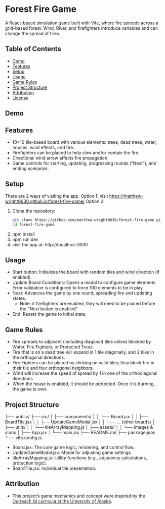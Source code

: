 # Forest Fire Game

A React-based simulation game built with Vite, where fire spreads across a grid-based forest. Wind, River, and firefighters introduce variables and can change the spread of fires.

## Table of Contents

- [Demo](#demo)
- [Features](#features)
- [Setup](#setup)
- [Usage](#usage)
- [Game Rules](#game-rules)
- [Project Structure](#project-structure)
- [Attribution](#attribution)
- [License](#license)

## Demo

## Features

- 10×10 tile-based board with various elements: trees, dead trees, water, houses, wind effects, and fire.
- Firefighters can be placed to help slow and/or contain the fire.
- Directional wind arrow affects fire propagation.
- Game controls for starting, updating, progressing rounds (“Next”), and ending scenarios.

## Setup

There are 2 ways of visiting the app.
Option 1: visit https://matthew-wright9630.github.io/forest-fire-game/
Option 2:

1. Clone the repository:
   ```bash
   git clone https://github.com/matthew-wright9630/forest-fire-game.git
   cd forest-fire-game
   ```
2. npm install
3. npm run dev
4. visit the app at: http://localhost:3000

## Usage

- Start button: Initializes the board with random tiles and wind direction (if enabled).
- Update Board Conditions: Opens a modal to configure game elements. Error validation is configured to force 100 elements to be in play.
- Next: Advances the game by one round, spreading fire and updating states.
  - Note: if firefighters are enabled, they will need to be placed before the "Next button is enabled".
- End: Resets the game to initial state.

## Game Rules

- Fire spreads to adjacent (including diagonal) tiles unless blocked by Water, Fire Fighters, or Protected Trees.
- Fire that is on a dead tree will expand in 1 tile diagonally, and 2 tiles in the orthogonal directions.
- Fire Fighters can be placed by clicking on valid tiles; they block fire in their tile and four orthogonal neighbors.
- Wind will increase the speed of spread by 1 in one of the orthodiagonal directions.
- When the house is enabled, it should be protected. Once it is burning, the game is over.

## Project Structure

├── public/
├── src/
│ ├── components/
│ │ ├── Board.jsx
│ │ ├── BoardTile.jsx
│ │ ├── UpdateGameModal.jsx
│ │ └── ... (other boards)
│ ├── utils/
│ │ └── tileArrayMapping.js
│ ├── assets/
│ │ └── images & icons
│ ├── App.jsx
│ └── main.jsx
├── README.md
├── package.json
└── vite.config.js

- Board.jsx: The core game logic, rendering, and control flow.
- UpdateGameModal.jsx: Modal for adjusting game settings.
- tileArrayMapping.js: Utility functions (e.g., adjacency calculations, protection logic).
- BoardTile.jsx: Individual tile presentation.

## Attribution

- This project’s game mechanics and concept were inspired by the [Outreach GI curricula at the University of Alaska](https://outreach.gi.alaska.edu/curricula?field_project_target_id=148&grade=All&field_discipline_target_id=All).
